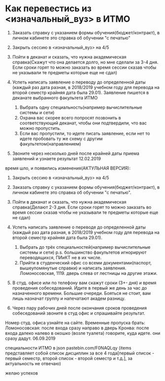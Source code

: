 # Как перевестись из <изначальный_вуз> в ИТМО
 
1. Заказать справку с указанием формы обучения(бюджет/контракт), в личном кабинете это справка об обучении "с печатью"
2. Закрыть сессию в <изначальный_вуз> на 4/5
3. Пойти в деканат и сказать, что нужна академическая справка(Скажут что она делается долго, но  мне сделали за 3-4 дня. Если сроки горят то можно заказать во время сессии сказав чтобы не указывали те предметы которые еще не сдал)
4. Успеть написать заявление о переводу до определенной даты (каждый раз дата разная, в 2018/2019 учебном году для перевода на второй семестр крайняя дата была 29.01). Заявление пишется в деканате выбранного факультета ИТМО

    1. Выбрать одну специальность(например вычислительные системы и сети)
    2. Охрана вас скорее всего попросят позвонить в соответствующий деканат, чтобы они подтвердили,  что вас можно пропустить.
    3. Если вас пропустили, то идете писать заявление, если нет то идете пробовать ту же схему с другим факультетом(направлением)
    
5. Звоните через несколько дней после крайней даты приема заявлений и узнаете результат
12.02.2019
 
время шло, и появились изменения(АКТУЛЬНАЯ ВЕРСИЯ):
 
1. Закрыть сессию в <изначальный_вуз> на 4/5
2. Заказать справку с указанием формы обучения(бюджет/контракт), в личном кабинете это справка об обучении "с печатью".
3. Пойти в деканат и сказать, что нужна академическая справка(Делают 2-3 дня. Если сроки горят то можно заказать во время сессии сказав чтобы не указывали те предметы которые еще не сдал)
4. Успеть написать заявление о переводе до определенной даты (каждый раз дата разная, в 2018/2019 учебном году для перевода на второй семестр крайняя дата была 29.01).

    1. Выбрать до трёх специальностей(например вычислительные системы и сети) p.s. большинство факультетов игнорируют переводящихся, ПИиКТ не в их числе.
    2. Прийти в студенческий офис со всеми документами(паспорт, вышеупомянутые справки) и написать заявления. Ломоносовская, 1119. дверь слева от лестницы на другие этажи.
    
5. В студ. офисе или по телефону вам скажут сроки (3+- дня) и время проведения собеседований. Идите в первый же день за час до назначенного времени. Большие очереди. Бояться не стоит, вам лишь назначат группу и напечатают академ разницу.
6. Через пару рабочих дней после окончания сроков проведения собеседований звоните в студ офис и спрашивайте результат.
 
Номер студ. офиса узнайте на сайте.
Временные пропуска брать:
Ломоносовская: после входа сразу направо в дверь
Кронва: после входа далеко налево в окошко (возле туалета)
говорите, куда идете. они сразу дадут.
06.09.2019
 
специальности ИТМО в json pastebin.com/F0NAQLqy (items представляет собой список дисциплин за все 4 года[первый список - первый семестр, второй список - второй семестр и т.д.], за актуальность не отвечаю)
 
желаю успехов
